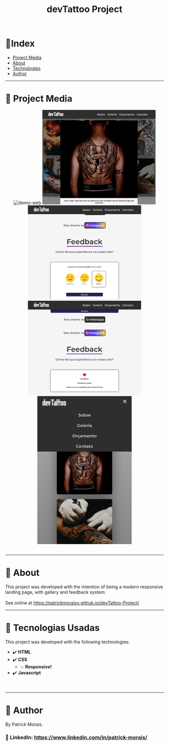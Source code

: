 <h1 align="center">devTattoo Project</h1>
<br />

# :pushpin:Index

- [Project Media](#camera_flash-project-media)
- [About](#monocle_face-about)
- [Technologies](#rocket-tecnologias-usadas)
- [Author](#closed_book-author)
  <br />

---

# :camera_flash: Project Media

<div align="center">
  <img src="./assets/gif1.gif" alt="demo-web" height="470" width="auto">
  <img src="assets/devTattoo 2021-06-05 06-41-58.png" alt="demo-web" height="300">
  <img src="assets/devTattoo 2021-06-05 06-42-56.png" alt="demo-web" height="300">
  <img src="assets/devTattoo 2021-06-05 06-43-22.png" alt="demo-web" height="300">
  <img src="assets/devTattoo 2021-06-05 06-43-50.png" alt="demo-web" height="470">
</div>
<br />

---

# :monocle_face: About

This project was developed with the intention of being a modern responsive landing page, with gallery and feedback system.<br><br>
See online at https://patrickmoraisn.github.io/devTattoo-Project/
<br />

---

# :rocket: Tecnologias Usadas

This project was developed with the following technologies: <br>

- :heavy_check_mark: **HTML**
- :heavy_check_mark: **CSS**
  - :boom: **Responsive!**
- :heavy_check_mark: **Javascript**
  <br><br>
  <br />

---

# :closed_book: Author

By Patrick Morais.

### :link: LinkedIn: https://www.linkedin.com/in/patrick-morais/
